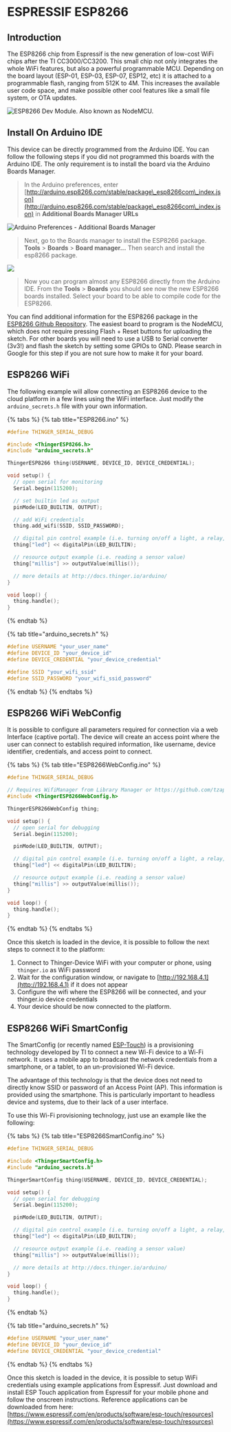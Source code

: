 # ESPRESSIF ESP8266

## Introduction

The ESP8266 chip from Espressif is the new generation of low-cost WiFi chips after the TI CC3000/CC3200. This small chip not only integrates the whole WiFi features, but also a powerful programmable MCU. Depending on the board layout (ESP-01, ESP-03, ESP-07, ESP12, etc) it is attached to a programmable flash, ranging from 512K to 4M. This increases the available user code space, and make possible other cool features like a small file system, or OTA updates.

![ESP8266 Dev Module. Also known as NodeMCU.](../.gitbook/assets/nodemcu.png)

## Install On Arduino IDE

This device can be directly programmed from the Arduino IDE. You can follow the following steps if you did not programmed this boards with the Arduino IDE. The only requirement is to install the board via the Arduino Boards Manager.

> In the Arduino preferences, enter [http://arduino.esp8266.com/stable/package\_esp8266com\_index.json](http://arduino.esp8266.com/stable/package\_esp8266com\_index.json) in **Additional Boards Manager URLs**

![Arduino Preferences - Additional Boards Manager](https://discoursefiles.s3-eu-west-1.amazonaws.com/original/1X/b9ef9df0c95c1bff0e9d7db258a355bb44374b06.png)

> Next, go to the Boards manager to install the ESP8266 package. **Tools** > **Boards** > **Board manager...** Then search and install the esp8266 package.

![](https://discoursefiles.s3-eu-west-1.amazonaws.com/original/1X/efdec170e35cb296b895dd92b9868f8e0a9d3cd9.png)

> Now you can program almost any ESP8266 directly from the Arduino IDE. From the **Tools** > **Boards** you should see now the new ESP8266 boards installed. Select your board to be able to compile code for the ESP8266.

You can find additional information for the ESP8266 package in the [ESP8266 Github Repository](https://github.com/esp8266/Arduino). The easiest board to program is the NodeMCU, which does not require pressing Flash + Reset buttons for uploading the sketch. For other boards you will need to use a USB to Serial converter (3v3!) and flash the sketch by setting some GPIOs to GND. Please search in Google for this step if you are not sure how to make it for your board.&#x20;

## ESP8266 WiFi

The following example will allow connecting an ESP8266 device to the cloud platform in a few lines using the WiFi interface. Just modify the `arduino_secrets.h` file with your own information.

{% tabs %}
{% tab title="ESP8266.ino" %}
```cpp
#define THINGER_SERIAL_DEBUG

#include <ThingerESP8266.h>
#include "arduino_secrets.h"

ThingerESP8266 thing(USERNAME, DEVICE_ID, DEVICE_CREDENTIAL);

void setup() {
  // open serial for monitoring
  Serial.begin(115200);

  // set builtin led as output
  pinMode(LED_BUILTIN, OUTPUT);

  // add WiFi credentials
  thing.add_wifi(SSID, SSID_PASSWORD);

  // digital pin control example (i.e. turning on/off a light, a relay, configuring a parameter, etc)
  thing["led"] << digitalPin(LED_BUILTIN);

  // resource output example (i.e. reading a sensor value)
  thing["millis"] >> outputValue(millis());

  // more details at http://docs.thinger.io/arduino/
}

void loop() {
  thing.handle();
}
```
{% endtab %}

{% tab title="arduino_secrets.h" %}
```cpp
#define USERNAME "your_user_name"
#define DEVICE_ID "your_device_id"
#define DEVICE_CREDENTIAL "your_device_credential"

#define SSID "your_wifi_ssid"
#define SSID_PASSWORD "your_wifi_ssid_password"
```
{% endtab %}
{% endtabs %}

## ESP8266 WiFi WebConfig

It is possible to configure all parameters required for connection via a web Interface (captive portal). The device will create an access point where the user can connect to establish required information, like username, device identifier, credentials, and access point to connect.

{% tabs %}
{% tab title="ESP8266WebConfig.ino" %}
```cpp
#define THINGER_SERIAL_DEBUG

// Requires WifiManager from Library Manager or https://github.com/tzapu/WiFiManager
#include <ThingerESP8266WebConfig.h>

ThingerESP8266WebConfig thing;

void setup() {
  // open serial for debugging
  Serial.begin(115200);

  pinMode(LED_BUILTIN, OUTPUT);

  // digital pin control example (i.e. turning on/off a light, a relay, configuring a parameter, etc)
  thing["led"] << digitalPin(LED_BUILTIN);

  // resource output example (i.e. reading a sensor value)
  thing["millis"] >> outputValue(millis());
}

void loop() {
  thing.handle();
}
```
{% endtab %}
{% endtabs %}

Once this sketch is loaded in the device, it is possible to follow the next steps to connect it to the platform:

1. Connect to Thinger-Device WiFi with your computer or phone, using `thinger.io` as WiFi password
2. Wait for the configuration window, or navigate to [http://192.168.4.1](http://192.168.4.1) if it does not appear
3. Configure the wifi where the ESP8266 will be connected, and your thinger.io device credentials
4. Your device should be now connected to the platform.

## ESP8266 WiFi SmartConfig

The SmartConfig (or recently named [ESP-Touch](https://www.espressif.com/en/products/software/esp-touch/overview)) is a provisioning technology developed by TI to connect a new Wi-Fi device to a Wi-Fi network. It uses a mobile app to broadcast the network credentials from a smartphone, or a tablet, to an un-provisioned Wi-Fi device.

The advantage of this technology is that the device does not need to directly know SSID or password of an Access Point (AP). This information is provided using the smartphone. This is particularly important to headless device and systems, due to their lack of a user interface.

To use this Wi-Fi provisioning technology, just use an example like the following:

{% tabs %}
{% tab title="ESP8266SmartConfig.ino" %}
```cpp
#define THINGER_SERIAL_DEBUG

#include <ThingerSmartConfig.h>
#include "arduino_secrets.h"

ThingerSmartConfig thing(USERNAME, DEVICE_ID, DEVICE_CREDENTIAL);

void setup() {
  // open serial for debugging
  Serial.begin(115200);

  pinMode(LED_BUILTIN, OUTPUT);

  // digital pin control example (i.e. turning on/off a light, a relay, configuring a parameter, etc)
  thing["led"] << digitalPin(LED_BUILTIN);

  // resource output example (i.e. reading a sensor value)
  thing["millis"] >> outputValue(millis());

  // more details at http://docs.thinger.io/arduino/
}

void loop() {
  thing.handle();
}
```
{% endtab %}

{% tab title="arduino_secrets.h" %}
```cpp
#define USERNAME "your_user_name"
#define DEVICE_ID "your_device_id"
#define DEVICE_CREDENTIAL "your_device_credential"
```
{% endtab %}
{% endtabs %}

Once this sketch is loaded in the device, it is possible to setup WiFi credentials using example applications from Espressif. Just download and install ESP Touch application from Espressif for your mobile phone and follow the onscreen instructions. Reference applications can be downloaded from here: [https://www.espressif.com/en/products/software/esp-touch/resources](https://www.espressif.com/en/products/software/esp-touch/resources)
